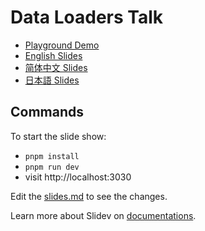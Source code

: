 # Data Loaders Talk

- [Playground Demo](https://data-loaders-demo.netlify.app)
- [English Slides](https://data-loaders.netlify.app/)
- [简体中文 Slides](https://data-loaders.netlify.app/zh/)
- [日本語 Slides](https://data-loaders.netlify.app/jp/)

## Commands

To start the slide show:

- `pnpm install`
- `pnpm run dev`
- visit http://localhost:3030

Edit the [slides.md](./slides.md) to see the changes.

Learn more about Slidev on [documentations](https://sli.dev/).
